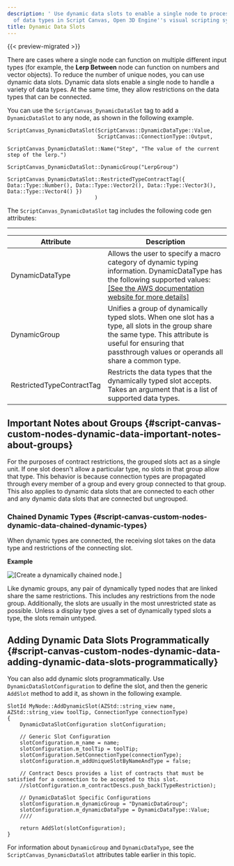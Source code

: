 ```yaml
---
description: ' Use dynamic data slots to enable a single node to process a variety
  of data types in Script Canvas, Open 3D Engine''s visual scripting system. '
title: Dynamic Data Slots
---
```


{{< preview-migrated >}}

There are cases where a single node can function on multiple different input types \(for example, the **Lerp Between** node can function on numbers and vector objects\)\. To reduce the number of unique nodes, you can use dynamic data slots\. Dynamic data slots enable a single node to handle a variety of data types\. At the same time, they allow restrictions on the data types that can be connected\.

You can use the `ScriptCanvas_DynamicDataSlot` tag to add a `DynamicDataSlot` to any node, as shown in the following example\.

```
ScriptCanvas_DynamicDataSlot(ScriptCanvas::DynamicDataType::Value,
                             ScriptCanvas::ConnectionType::Output,
                             ScriptCanvas_DynamicDataSlot::Name("Step", "The value of the current step of the lerp.")
                             ScriptCanvas_DynamicDataSlot::DynamicGroup("LerpGroup")
                             ScriptCanvas_DynamicDataSlot::RestrictedTypeContractTag({ Data::Type::Number(), Data::Type::Vector2(), Data::Type::Vector3(), Data::Type::Vector4() })
                            )
```

The `ScriptCanvas_DynamicDataSlot` tag includes the following code gen attributes:


****

| Attribute | Description |
| --- | --- |
| DynamicDataType |  Allows the user to specify a macro category of dynamic typing information\. DynamicDataType has the following supported values: [\[See the AWS documentation website for more details\]](/docs/userguide/scripting/scriptcanvas/custom-nodes-dynamic-data)  |
| DynamicGroup | Unifies a group of dynamically typed slots\. When one slot has a type, all slots in the group share the same type\. This attribute is useful for ensuring that passthrough values or operands all share a common type\. |
| RestrictedTypeContractTag | Restricts the data types that the dynamically typed slot accepts\. Takes an argument that is a list of supported data types\. |

## Important Notes about Groups {#script-canvas-custom-nodes-dynamic-data-important-notes-about-groups}

For the purposes of contract restrictions, the grouped slots act as a single unit\. If one slot doesn't allow a particular type, no slots in that group allow that type\. This behavior is because connection types are propagated through every member of a group and every group connected to that group\. This also applies to dynamic data slots that are connected to each other and any dynamic data slots that are connected but ungrouped\.

### Chained Dynamic Types {#script-canvas-custom-nodes-dynamic-data-chained-dynamic-types}

When dynamic types are connected, the receiving slot takes on the data type and restrictions of the connecting slot\.

**Example**

![\[Create a dynamically chained node.\]](/images/user-guide/scripting/script-canvas/script-canvas-chained-dynamic-types.gif)

Like dynamic groups, any pair of dynamically typed nodes that are linked share the same restrictions\. This includes any restrictions from the node group\. Additionally, the slots are usually in the most unrestricted state as possible\. Unless a display type gives a set of dynamically typed slots a type, the slots remain untyped\.

## Adding Dynamic Data Slots Programmatically {#script-canvas-custom-nodes-dynamic-data-adding-dynamic-data-slots-programmatically}

You can also add dynamic slots programmatically\. Use `DynamicDataSlotConfiguration` to define the slot, and then the generic `AddSlot` method to add it, as shown in the following example\.

```
SlotId MyNode::AddDynamicSlot(AZStd::string_view name, AZStd::string_view toolTip, ConnectionType connectionType)
{
    DynamicDataSlotConfiguration slotConfiguration;

    // Generic Slot Configuration
    slotConfiguration.m_name = name;
    slotConfiguration.m_toolTip = toolTip;
    slotConfiguration.SetConnectionType(connectionType);
    slotConfiguration.m_addUniqueSlotByNameAndType = false;

    // Contract Descs provides a list of contracts that must be satisfied for a connection to be accepted to this slot.
    //slotConfiguration.m_contractDescs.push_back(TypeRestriction);

    // DynamicDataSlot Specific Configurations
    slotConfiguration.m_dynamicGroup = "DynamicDataGroup";
    slotConfiguration.m_dynamicDataType = DynamicDataType::Value;
    ////

    return AddSlot(slotConfiguration);
}
```

For information about `DynamicGroup` and `DynamicDataType`, see the `ScriptCanvas_DynamicDataSlot` attributes table earlier in this topic\.